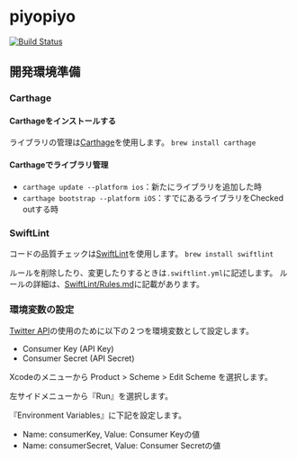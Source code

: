 # piyopiyo

[![Build Status](https://travis-ci.org/pepabo-mobile-app-training/hiyoko.svg?branch=master)](https://travis-ci.org/pepabo-mobile-app-training/hiyoko)

## 開発環境準備

### Carthage

#### Carthageをインストールする

ライブラリの管理は[Carthage](https://github.com/Carthage/Carthage)を使用します。
`brew install carthage`

#### Carthageでライブラリ管理

- `carthage update --platform ios`：新たにライブラリを追加した時
- `carthage bootstrap --platform iOS`：すでにあるライブラリをChecked outする時　

### SwiftLint

コードの品質チェックは[SwiftLint](https://github.com/realm/SwiftLint)を使用します。
`brew install swiftlint`

ルールを削除したり、変更したりするときは`.swiftlint.yml`に記述します。
ルールの詳細は、[SwiftLint/Rules.md](https://github.com/realm/SwiftLint/blob/master/Rules.md)に記載があります。

### 環境変数の設定

[Twitter API](https://developer.twitter.com/en.html)の使用のために以下の２つを環境変数として設定します。

- Consumer Key (API Key)
- Consumer Secret (API Secret)


Xcodeのメニューから Product > Scheme > Edit Scheme を選択します。

左サイドメニューから『Run』を選択します。

『Environment Variables』に下記を設定します。

- Name: consumerKey, Value: Consumer Keyの値
- Name: consumerSecret, Value: Consumer Secretの値

